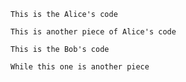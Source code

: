 ~~~
This is the Alice's code
~~~

~~~
This is another piece of Alice's code
~~~

~~~
This is the Bob's code
~~~

~~~
While this one is another piece
~~~
